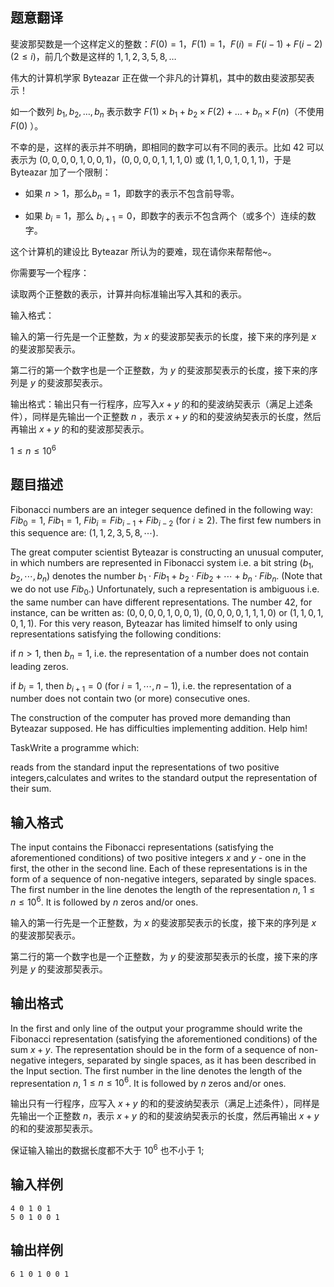 ## 题意翻译

斐波那契数是一个这样定义的整数：$F(0)=1$，$F(1)=1$，$F(i)=F(i-1)+F(i-2)$ $(2 \le i)$，前几个数是这样的 $1, 1, 2, 3, 5, 8, \ldots$

伟大的计算机学家 Byteazar 正在做一个非凡的计算机，其中的数由斐波那契表示！

如一个数列 $b_1, b_2, \ldots , b_n$ 表示数字 $F(1) \times b_1+b_2 \times F(2)+ \ldots +b_n \times F(n)$（不使用 $F(0)$ ）。

不幸的是，这样的表示并不明确，即相同的数字可以有不同的表示。比如 $42$ 可以表示为 $(0,0,0,0,1,0,0,1)$，$(0,0,0,0,1,1,1,0)$ 或 $(1,1,0,1,0,1,1)$，于是 Byteazar 加了一个限制：

- 如果 $n>1$，那么$b_n=1$，即数字的表示不包含前导零。

- 如果 $b_i=1$，那么 $b_{i+1}=0$，即数字的表示不包含两个（或多个）连续的数字。

这个计算机的建设比 Byteazar 所认为的要难，现在请你来帮帮他~。

你需要写一个程序：

读取两个正整数的表示，计算并向标准输出写入其和的表示。

输入格式：

输入的第一行先是一个正整数，为 $x$ 的斐波那契表示的长度，接下来的序列是 $x$ 的斐波那契表示。

第二行的第一个数字也是一个正整数，为 $y$ 的斐波那契表示的长度，接下来的序列是 $y$ 的斐波那契表示。

输出格式：输出只有一行程序，应写入$x+y$ 的和的斐波纳契表示（满足上述条件），同样是先输出一个正整数 $n$ ，表示 $x+y$ 的和的斐波纳契表示的长度，然后再输出 $x+y$ 的和的斐波那契表示。

$1\leq n \leq 10^6$

## 题目描述

Fibonacci numbers are an integer sequence defined in the following way: $Fib_0=1$, $Fib_1=1$, $Fib_i=Fib_{i-1}+Fib_{i-2}$ (for $i\ge 2$). The first few numbers in this sequence are: ($1,1,2,3,5,8,\cdots$).

The great computer scientist Byteazar is constructing an unusual computer, in which numbers are represented in Fibonacci system i.e. a bit string $(b_1,b_2,\cdots,b_n)$ denotes the number $b_1\cdot Fib_1+b_2\cdot Fib_2+\cdots+b_n\cdot Fib_n$. (Note that we do not use $Fib_0$.) Unfortunately, such a representation is ambiguous i.e. the same number can have different representations. The number $42$, for instance, can be written as: $(0,0,0,0,1,0,0,1)$, $(0,0,0,0,1,1,1,0)$ or $(1,1,0,1,0,1,1)$. For this very reason, Byteazar has limited himself to only using representations satisfying the following conditions:

if $n>1$, then $b_n=1$, i.e. the representation of a number does not contain leading zeros.

if $b_i=1$, then $b_{i+1}=0$ (for $i=1,\cdots,n-1$), i.e. the representation of a number does not contain two (or more) consecutive ones.

The construction of the computer has proved more demanding than Byteazar supposed. He has difficulties implementing addition. Help him!

TaskWrite a programme which:

reads from the standard input the representations of two positive integers,calculates and writes to the standard output the representation of their sum.

## 输入格式

The input contains the Fibonacci representations (satisfying the aforementioned conditions) of two positive integers $x$ and $y$ - one in the first, the other in the second line. Each of these representations is in the form of a sequence of non-negative integers, separated by single spaces. The first number in the line denotes the length of the representation $n$, $1\le n\le 10^6$. It is followed by $n$ zeros and/or ones.

输入的第一行先是一个正整数，为 $x$ 的斐波那契表示的长度，接下来的序列是 $x$ 的斐波那契表示。

第二行的第一个数字也是一个正整数，为 $y$ 的斐波那契表示的长度，接下来的序列是 $y$ 的斐波那契表示。

## 输出格式

In the first and only line of the output your programme should write the Fibonacci representation (satisfying the aforementioned conditions) of the sum $x+y$. The representation should be in the form of a sequence of non-negative integers, separated by single spaces, as it has been described in the Input section. The first number in the line denotes the length of the representation $n$, $1\le n\le 10^6$. It is followed by $n$ zeros and/or ones.

输出只有一行程序，应写入 $x+y$ 的和的斐波纳契表示（满足上述条件），同样是先输出一个正整数 $n$，表示 $x+y$ 的和的斐波纳契表示的长度，然后再输出 $x+y$ 的和的斐波那契表示。

保证输入输出的数据长度都不大于 $10^6$ 也不小于 $1$;

## 输入样例
```plain
4 0 1 0 1
5 0 1 0 0 1
```


## 输出样例
```plain
6 1 0 1 0 0 1
```